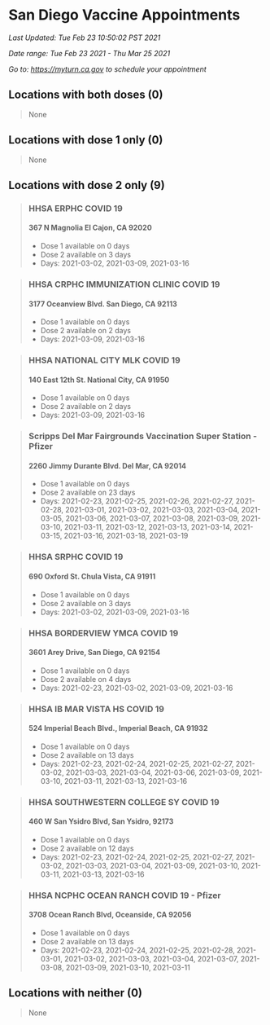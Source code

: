 # San Diego Vaccine Appointments
*Last Updated: Tue Feb 23 10:50:02 PST 2021*

*Date range: Tue Feb 23 2021 - Thu Mar 25 2021*

*Go to: <https://myturn.ca.gov> to schedule your appointment*


## Locations with both doses (0)

>None

## Locations with dose 1 only (0)

>None

## Locations with dose 2 only (9)

>### HHSA ERPHC COVID 19
>#### 367 N Magnolia El Cajon, CA 92020
>- Dose 1 available on 0 days
>- Dose 2 available on 3 days
>  - Days: 2021-03-02, 2021-03-09, 2021-03-16

>### HHSA CRPHC IMMUNIZATION CLINIC COVID 19
>#### 3177 Oceanview Blvd. San Diego, CA 92113
>- Dose 1 available on 0 days
>- Dose 2 available on 2 days
>  - Days: 2021-03-09, 2021-03-16

>### HHSA NATIONAL CITY MLK COVID 19
>#### 140 East 12th St. National City, CA 91950
>- Dose 1 available on 0 days
>- Dose 2 available on 2 days
>  - Days: 2021-03-09, 2021-03-16

>### Scripps Del Mar Fairgrounds Vaccination Super Station - Pfizer
>#### 2260 Jimmy Durante Blvd.  Del Mar, CA 92014
>- Dose 1 available on 0 days
>- Dose 2 available on 23 days
>  - Days: 2021-02-23, 2021-02-25, 2021-02-26, 2021-02-27, 2021-02-28, 2021-03-01, 2021-03-02, 2021-03-03, 2021-03-04, 2021-03-05, 2021-03-06, 2021-03-07, 2021-03-08, 2021-03-09, 2021-03-10, 2021-03-11, 2021-03-12, 2021-03-13, 2021-03-14, 2021-03-15, 2021-03-16, 2021-03-18, 2021-03-19

>### HHSA SRPHC COVID 19
>#### 690 Oxford St. Chula Vista, CA 91911
>- Dose 1 available on 0 days
>- Dose 2 available on 3 days
>  - Days: 2021-03-02, 2021-03-09, 2021-03-16

>### HHSA BORDERVIEW YMCA COVID 19
>#### 3601 Arey Drive, San Diego, CA 92154
>- Dose 1 available on 0 days
>- Dose 2 available on 4 days
>  - Days: 2021-02-23, 2021-03-02, 2021-03-09, 2021-03-16

>### HHSA IB MAR VISTA HS COVID 19
>#### 524 Imperial Beach Blvd., Imperial Beach, CA 91932
>- Dose 1 available on 0 days
>- Dose 2 available on 13 days
>  - Days: 2021-02-23, 2021-02-24, 2021-02-25, 2021-02-27, 2021-03-02, 2021-03-03, 2021-03-04, 2021-03-06, 2021-03-09, 2021-03-10, 2021-03-11, 2021-03-13, 2021-03-16

>### HHSA SOUTHWESTERN COLLEGE SY COVID 19
>#### 460 W San Ysidro Blvd, San Ysidro, 92173
>- Dose 1 available on 0 days
>- Dose 2 available on 12 days
>  - Days: 2021-02-23, 2021-02-24, 2021-02-25, 2021-02-27, 2021-03-02, 2021-03-03, 2021-03-04, 2021-03-09, 2021-03-10, 2021-03-11, 2021-03-13, 2021-03-16

>### HHSA NCPHC OCEAN RANCH COVID 19 - Pfizer
>#### 3708 Ocean Ranch Blvd, Oceanside, CA 92056
>- Dose 1 available on 0 days
>- Dose 2 available on 13 days
>  - Days: 2021-02-23, 2021-02-24, 2021-02-25, 2021-02-28, 2021-03-01, 2021-03-02, 2021-03-03, 2021-03-04, 2021-03-07, 2021-03-08, 2021-03-09, 2021-03-10, 2021-03-11

## Locations with neither (0)

>None

